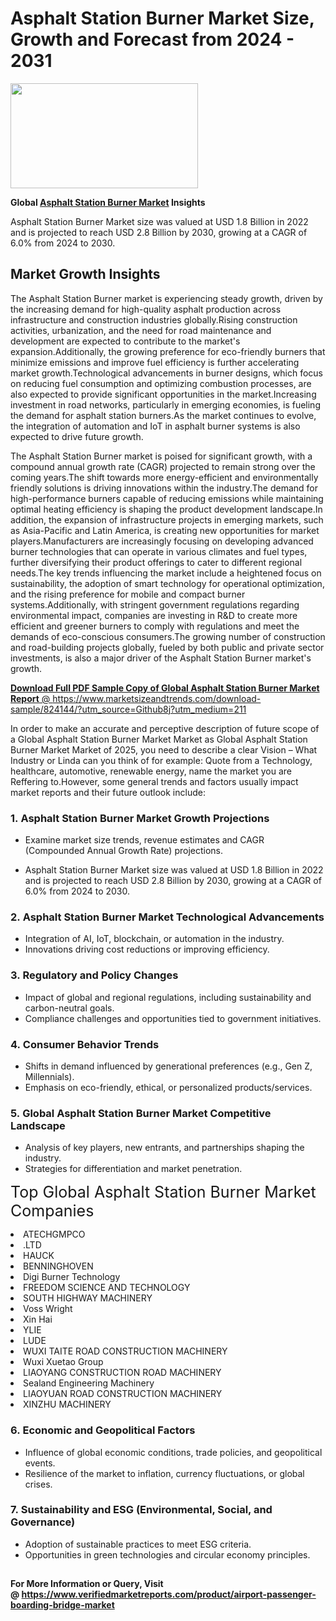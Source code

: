 <H1>Asphalt Station Burner Market Size, Growth and Forecast from 2024 - 2031</H1><img class="aligncenter size-medium wp-image-584254" src="https://thirdeyenews.in/wp-content/uploads/2024/09/Global-Market-Research-300x168.jpeg" alt="" width="300" height="168" /><p><strong>Global&nbsp;<a href="https://www.marketsizeandtrends.com/download-sample/824144/?utm_source=Github8j?utm_medium=211">Asphalt Station Burner Market</a> Insights</strong></p><p>Asphalt Station Burner Market size was valued at USD 1.8 Billion in 2022 and is projected to reach USD 2.8 Billion by 2030, growing at a CAGR of 6.0% from 2024 to 2030.</p><p><h2>Market Growth Insights</h2> <p>The Asphalt Station Burner market is experiencing steady growth, driven by the increasing demand for high-quality asphalt production across infrastructure and construction industries globally.Rising construction activities, urbanization, and the need for road maintenance and development are expected to contribute to the market's expansion.Additionally, the growing preference for eco-friendly burners that minimize emissions and improve fuel efficiency is further accelerating market growth.Technological advancements in burner designs, which focus on reducing fuel consumption and optimizing combustion processes, are also expected to provide significant opportunities in the market.Increasing investment in road networks, particularly in emerging economies, is fueling the demand for asphalt station burners.As the market continues to evolve, the integration of automation and IoT in asphalt burner systems is also expected to drive future growth.</p> <p><a href="#"></a></p> <p>The Asphalt Station Burner market is poised for significant growth, with a compound annual growth rate (CAGR) projected to remain strong over the coming years.The shift towards more energy-efficient and environmentally friendly solutions is driving innovations within the industry.The demand for high-performance burners capable of reducing emissions while maintaining optimal heating efficiency is shaping the product development landscape.In addition, the expansion of infrastructure projects in emerging markets, such as Asia-Pacific and Latin America, is creating new opportunities for market players.Manufacturers are increasingly focusing on developing advanced burner technologies that can operate in various climates and fuel types, further diversifying their product offerings to cater to different regional needs.The key trends influencing the market include a heightened focus on sustainability, the adoption of smart technology for operational optimization, and the rising preference for mobile and compact burner systems.Additionally, with stringent government regulations regarding environmental impact, companies are investing in R&D to create more efficient and greener burners to comply with regulations and meet the demands of eco-conscious consumers.The growing number of construction and road-building projects globally, fueled by both public and private sector investments, is also a major driver of the Asphalt Station Burner market's growth.<p><a href="#"></p><p><span class=""><strong>Download Full PDF Sample Copy of Global Asphalt Station Burner Market Report</strong> @ <a href="https://www.marketsizeandtrends.com/download-sample/824144/?utm_source=Github8j?utm_medium=211" target="_blank">https://www.marketsizeandtrends.com/download-sample/824144/?utm_source=Github8j?utm_medium=211</a></span></p><p>In order to make an accurate and perceptive description of future scope of a Global&nbsp;Asphalt Station Burner Market Market as Global&nbsp;Asphalt Station Burner Market Market of 2025, you need to describe a clear Vision &ndash; What Industry or Linda can you think of for example: Quote from a Technology, healthcare, automotive, renewable energy, name the market you are Reffering to.However, some general trends and factors usually impact market reports and their future outlook include:</p><h3>1.&nbsp;<strong>Asphalt Station Burner Market Growth Projections</strong></h3><ul><li>Examine market size trends, revenue estimates and CAGR (Compounded Annual Growth Rate) projections.</li><li><p>Asphalt Station Burner Market size was valued at USD 1.8 Billion in 2022 and is projected to reach USD 2.8 Billion by 2030, growing at a CAGR of 6.0% from 2024 to 2030.</p></li></ul><h3>2.&nbsp;<strong>Asphalt Station Burner Market Technological Advancements</strong></h3><ul><li>Integration of AI, IoT, blockchain, or automation in the industry.</li><li>Innovations driving cost reductions or improving efficiency.</li></ul><h3>3.&nbsp;<strong>Regulatory and Policy Changes</strong></h3><ul><li>Impact of global and regional regulations, including sustainability and carbon-neutral goals.</li><li>Compliance challenges and opportunities tied to government initiatives.</li></ul><h3>4.&nbsp;<strong>Consumer Behavior Trends</strong></h3><ul><li>Shifts in demand influenced by generational preferences (e.g., Gen Z, Millennials).</li><li>Emphasis on eco-friendly, ethical, or personalized products/services.</li></ul><h3>5.&nbsp;<strong>Global Asphalt Station Burner Market Competitive Landscape</strong></h3><ul><li>Analysis of key players, new entrants, and partnerships shaping the industry.</li><li>Strategies for differentiation and market penetration.</li></ul><p data-pm-slice="1 1 []"><span style="color: inherit; font-family: inherit; font-size: 25px;">Top Global Asphalt Station Burner Market Companies</span></p><div class="" data-test-id=""><p><li>ATECHGMPCO</li><li>.LTD</li><li> HAUCK</li><li> BENNINGHOVEN</li><li> Digi Burner Technology</li><li> FREEDOM SCIENCE AND TECHNOLOGY</li><li> SOUTH HIGHWAY MACHINERY</li><li> Voss Wright</li><li> Xin Hai</li><li> YLIE</li><li> LUDE</li><li> WUXI TAITE ROAD CONSTRUCTION MACHINERY</li><li> Wuxi Xuetao Group</li><li> LIAOYANG CONSTRUCTION ROAD MACHINERY</li><li> Sealand Engineering Machinery</li><li> LIAOYUAN ROAD CONSTRUCTION MACHINERY</li><li> XINZHU MACHINERY</li></p></div><h3>6.&nbsp;<strong>Economic and Geopolitical Factors</strong></h3><ul><li>Influence of global economic conditions, trade policies, and geopolitical events.</li><li>Resilience of the market to inflation, currency fluctuations, or global crises.</li></ul><h3>7.&nbsp;<strong>Sustainability and ESG (Environmental, Social, and Governance)</strong></h3><ul><li>Adoption of sustainable practices to meet ESG criteria.</li><li>Opportunities in green technologies and circular economy principles.</li></ul><h2><strong style="font-size: 14px;">For More Information or Query, Visit @&nbsp;</strong><a style="background-color: #ffffff; font-size: 14px;" href="https://www.marketsizeandtrends.com/report/asphalt-station-burner-market/" target="_blank">https://www.verifiedmarketreports.com/product/airport-passenger-boarding-bridge-market</a></h2>